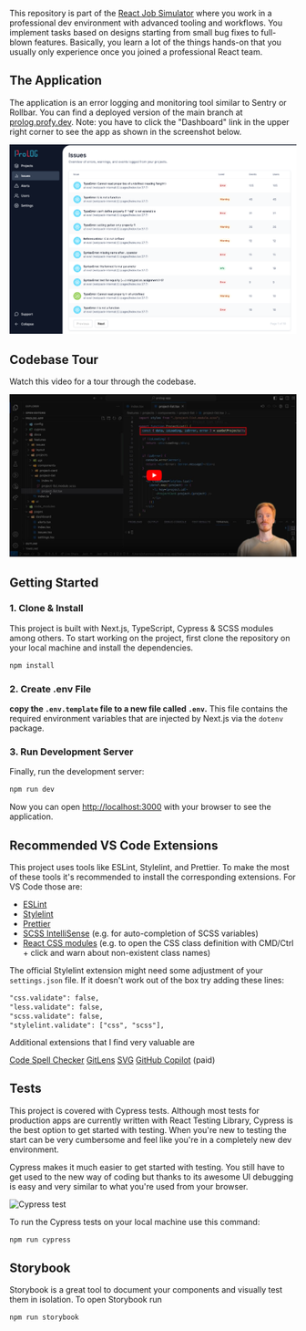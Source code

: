 This repository is part of the [React Job Simulator](https://profy.dev) where you work in a professional dev environment with advanced tooling and workflows. You implement tasks based on designs starting from small bug fixes to full-blown features. Basically, you learn a lot of the things hands-on that you usually only experience once you joined a professional React team.

## The Application

The application is an error logging and monitoring tool similar to Sentry or Rollbar. You can find a deployed version of the main branch at [prolog.profy.dev](https://prolog.profy.dev). Note: you have to click the "Dashboard" link in the upper right corner to see the app as shown in the screenshot below.

![The running application](docs/app.png)

## Codebase Tour

Watch this video for a tour through the codebase.

[![Codebase tour](docs/codebase-tour.png)](https://youtu.be/jehH--7FnBo)

## Getting Started

### 1. Clone & Install

This project is built with Next.js, TypeScript, Cypress & SCSS modules among others. To start working on the project, first clone the repository on your local machine and install the dependencies.

```bash
npm install
```

### 2. Create .env File

**copy the `.env.template` file to a new file called `.env`.** This file contains the required environment variables that are injected by Next.js via the `dotenv` package.

### 3. Run Development Server

Finally, run the development server:

```bash
npm run dev
```

Now you can open [http://localhost:3000](http://localhost:3000) with your browser to see the application.

## Recommended VS Code Extensions

This project uses tools like ESLint, Stylelint, and Prettier. To make the most of these tools it's recommended to install the corresponding extensions. For VS Code those are:

- [ESLint](https://marketplace.visualstudio.com/items?itemName=dbaeumer.vscode-eslint)
- [Stylelint](https://marketplace.visualstudio.com/items?itemName=stylelint.vscode-stylelint)
- [Prettier](https://marketplace.visualstudio.com/items?itemName=esbenp.prettier-vscode)
- [SCSS IntelliSense](https://marketplace.visualstudio.com/items?itemName=mrmlnc.vscode-scss) (e.g. for auto-completion of SCSS variables)
- [React CSS modules](https://marketplace.visualstudio.com/items?itemName=viijay-kr.react-ts-css) (e.g. to open the CSS class definition with CMD/Ctrl + click and warn about non-existent class names)

The official Stylelint extension might need some adjustment of your `settings.json` file. If it doesn't work out of the box try adding these lines:

```
"css.validate": false,
"less.validate": false,
"scss.validate": false,
"stylelint.validate": ["css", "scss"],
```

Additional extensions that I find very valuable are

[Code Spell Checker](https://marketplace.visualstudio.com/items?itemName=streetsidesoftware.code-spell-checker)
[GitLens](https://marketplace.visualstudio.com/items?itemName=eamodio.gitlens)
[SVG](https://marketplace.visualstudio.com/items?itemName=jock.svg)
[GitHub Copilot](https://marketplace.visualstudio.com/items?itemName=GitHub.copilot) (paid)

## Tests

This project is covered with Cypress tests. Although most tests for production apps are currently written with React Testing Library, Cypress is the best option to get started with testing. When you're new to testing the start can be very cumbersome and feel like you're in a completely new dev environment.

Cypress makes it much easier to get started with testing. You still have to get used to the new way of coding but thanks to its awesome UI debugging is easy and very similar to what you're used from your browser.

![Cypress test](docs/cypress.gif)

To run the Cypress tests on your local machine use this command:

```bash
npm run cypress
```

## Storybook

Storybook is a great tool to document your components and visually test them in isolation. To open Storybook run

```bash
npm run storybook
```
